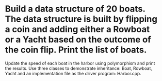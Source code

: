 # Build a data structure of 20 boats. The data structure is built by flipping a coin and adding either a Rowboat or a Yacht based on the outcome of the coin flip. Print the list of boats.
Update the speed of each boat in the harbor using polymorphism and print the results.
Use three classes to demonstrate inheritance: Boat, Rowboat, Yacht and an implementation file as the driver program: Harbor.cpp.
